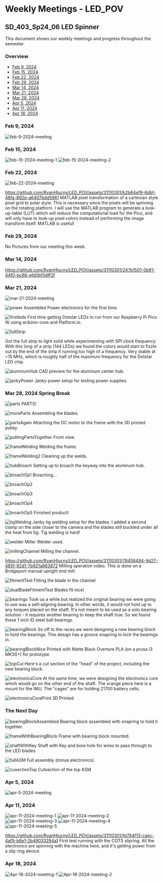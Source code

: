 # Weekly Meetings - LED_POV

## SD_403_Sp24_06 LED Spinner

This document shows our weekly meetings and progress throughout the semester.

### Overview

- [Feb 9, 2024](#feb-9-2024)
- [Feb 15, 2024](#feb-15-2024)
- [Feb 22, 2024](#feb-22-2024)
- [Feb 29, 2024](#feb-29-2024)
- [Mar 14, 2024](#mar-14-2024)
- [Mar 21, 2024](#mar-21-2024)
- [Mar 28, 2024](#mar-28-2024)
- [Apr 5, 2024](#apr-5-2024)
- [Apr 11, 2024](#apr-11-2024)
- [Apr 18, 2024](#apr-18-2024)

### Feb 9, 2024

![feb-9-2024-meeting](/SD403/Media/Images/02_09_2024_Meeting.jpg)

### Feb 15, 2024

![feb-15-2024-meeting-1](/SD403/Media/Images/02_15_2024_Meeting_1.jpg)
![feb-15-2024-meeting-2](/SD403/Media/Images/02_15_2024_Meeting_2.jpg)

### Feb 22, 2024

![feb-22-2024-meeting](/SD403/Media/Images/02_22_2024_Meeting.jpg)

https://github.com/RyanHlucny/LED_POV/assets/31110301/b2b64ef9-6dbf-48fa-892e-a6407bdd5961
MATLAB pixel transformation of a cartesian style pixel grid to polar style. This is necessary since the pixels will be spinning on the rotating platform. I will use the MATLAB program to generate a look-up-table (LUT) which will reduce the computational load for the Pico, and will only have to look-up pixel colors instead of performing the image transform itself. MATLAB is useful!

### Feb 29, 2024

No Pictures from our meeting this week.

### Mar 14, 2024

https://github.com/RyanHlucny/LED_POV/assets/31110301/247b1501-0b91-44f0-bc66-efd0bf0dff2f

### Mar 21, 2024

![mar-21-2024-meeting](/SD403/Media/Images/03_21_2024_Meeting.jpg)

![power](/SD403/Media/Images/PowerElectronics.jpg)
Assembled Power electronics for the first time.

![firstleds](/SD403/Media/Images/FirstLeds.jpg)
First time getting Dotstar LEDs to run from our Raspberry Pi Pico W using arduino-core and Platform.io.

![fullStrip](/SD403/Media/Images/FullStrip.jpg)

Got the full strip to light solid while experimenting with SPI clock frequency. With this long of a strip (144 LEDs) we found the colors would start to fizzle out by the end of the strip if running too high of a frequency. Very stable at ~15 MHz, which is roughly half of the maximum frequency for the Dotstar LED chip.

![aluminumHub](/SD403/Media/Images/AluminumHub.jpg)
CAD preview for the aluminum center hub.

![jankyPower](/SD403/Media/Images/JankyPower.jpg)
Janky power setup for testing power supplies.

### Mar 28, 2024 Spring Break

![parts](/SD403/Media/Images/PARTS.jpg)
PARTS!

![moreParts](/SD403/Media/Images/MoreParts.jpg)
Assembling the blades.

![partsAgain](/SD403/Media/Images/PartsAgain.jpg)
Attaching the DC motor to the frame with the 3D printed pulley.

![puttingPartsTogether](/SD403/Media/Images/PuttingPartsTogether.jpg)
Front view.

![frameWelding](/SD403/Media/Images/FrameWelding.jpg)
Welding the frame.

![frameWelding2](/SD403/Media/Images/FrameWelding2.jpg)
Cleaning up the welds.

![hubBroach](/SD403/Media/Images/HubBroach.jpg)
Setting up to broach the keyway into the aluminum hub.

![broachOp1](/SD403/Media/Images/BroachOp1.jpg)
Broaching...

![broachOp2](/SD403/Media/Images/BroachOp2.jpg)

![broachOp3](/SD403/Media/Images/BroachOp3.jpg)

![broachOp4](/SD403/Media/Images/BroachOp4.jpg)

![broachOp5](/SD403/Media/Images/BroachOp5.jpg)
Finished product!

![tigWelding](/SD403/Media/Images/JankyTigWelding.jpg)
Janky tig welding setup for the blades. I added a second clamp on the side closer to the camera and the blades still buckled under all the heat from tig. Tig welding is hard!

![welder](/SD403/Media/Images/TigWelder.jpg)
Miller Welder used.

![millingChannel](/SD403/Media/Images/MillingTheChannel1.jpg)
Milling the channel.

https://github.com/RyanHlucny/LED_POV/assets/31110301/78458494-9d27-485f-92d1-7b921a663872
Milling operation video. This is done on a Bridgeport manual upright end mill.

![fitmentTest](/SD403/Media/Images/FitmentTest.jpg)
Fitting the blade in the channel

![dualBladeFitmentTest](/SD403/Media/Images/DualBladeFitment.jpg)
Blades fit nice!

![bearings](/SD403/Media/Images/BearingsNice.jpg)
Took us a while but realized the original bearing we were going to use was a self-aligning bearing. In other words, it would not hold up to any torques placed on the shaft. It's not meant to be used as a solo bearing solution - it requires another bearing to keep the shaft true. So we found these 1 inch ID steel ball bearings.

![bearingBlock](/SD403/Media/Images/BearingBlockCAD.jpg)
So off to the races we went designing a new bearing block to hold the bearings. This design has a groove snapring to lock the bearings in.

![bearingBlockNice](/SD403/Media/Images/BearingBlockNice.jpg)
Printed with Matte Black Overture PLA (on a prusa i3 MK3S+) for prototype.

![topCut](/SD403/Media/Images/TopCutsection.jpg)
Here's a cut section of the "head" of the project, including the new bearing block.

![electronicsCore](/SD403/Media/Images/ElectronicsCore.jpg)
At the same time, we were designing the electronics core which would go on the other end of the shaft. The orange piece here is a mount for the IMU. The "cages" are for holding 21700 battery cells.

![electronicsCorePrint](/SD403/Media/Images/ElectronicsCorePrint.jpg)
3D Printed.

### The Next Day

![bearingBlockAssembled](/SD403/Media/Images/BearingBlockAssembled.jpg)
Bearing block assembled with snapring to hold it togehter.

![frameWithBearingBlock](/SD403/Media/Images/FrameWIthBearingBlock.jpg)
Frame with bearing block mounted.

![shaftWithKey](/SD403/Media/Images/ShaftWithKey.jpg)
Shaft with Key and bore hole for wires to pass through to the LED blades.

![fullASM](/SD403/Media/Images/fullASM.jpg)
Full assembly (minus electronics).

![cusectionTop](/SD403/Media/Images/CutsectionTopASM.jpg)
Cutsection of the top ASM

### Apr 5, 2024

![apr-5-2024-meeting](/SD403/Media/Images/04_05_2024_Meeting.jpg)

### Apr 11, 2024

![apr-11-2024-meeting-1](/SD403/Media/Images/04_11_2024_Meeting_1.jpg)
![apr-11-2024-meeting-2](/SD403/Media/Images/04_11_2024_Meeting_2.jpg)
![apr-11-2024-meeting-3](/SD403/Media/Images/04_11_2024_Meeting_3.jpg)
![apr-11-2024-meeting-4](/SD403/Media/Images/04_11_2024_Meeting_4.jpg)
![apr-11-2024-meeting-5](/SD403/Media/Images/04_11_2024_Meeting_5.jpg)

https://github.com/RyanHlucny/LED_POV/assets/31110301/fd784f13-caec-4af9-b8e1-2b49033294a1
First test running with the COTS slipring. All the electronics are spinning with the machine here, and it's getting power from a slip ring device.

### Apr 18, 2024

![Apr-18-2024-meeting-1](/SD403/Media/Images/04_18_2024_Meeting_1.jpg)
![Apr-18-2024-meeting-2](./SD403/Media/Images/04_18_2024_Meeting_2.jpg)
